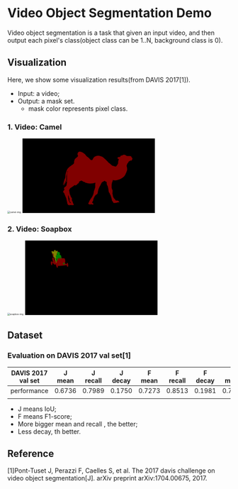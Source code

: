 # Video Object Segmentation Demo

Video object segmentation is a task that given an input video, and then output each pixel's class(object class can be 1..N, background class is 0).

## Visualization

Here, we show some visualization results(from DAVIS 2017[1]).

- Input: a video;
- Output: a mask set.
  - mask color represents pixel class.

### 1. Video: Camel
<img src="imgs/camel-img.gif" alt="camel-img" style="zoom: 35%;" />
<img src="imgs/camel-anno.gif" alt="camel-anno" style="zoom: 35%;" />

### 2. Video: Soapbox
<img src="imgs/soapbox-img.gif" alt="soapbox-img" style="zoom: 35%;" />
<img src="imgs/soapbox-anno.gif" alt="soapbox-anno" style="zoom: 35%;" />

## Dataset

### Evaluation on DAVIS 2017 val set[1]

| DAVIS 2017 val set | J mean | J recall | J decay | F mean | F recall | F decay | G mean |
| ------------------ | ------ | -------- | ------- | ------ | -------- | ------- | ------ |
| performance        | 0.6736 | 0.7989   | 0.1750  | 0.7273 | 0.8513   | 0.1981  | 0.7004 |
|                    |        |          |         |        |          |         |        |

- J means IoU;
- F means F1-score;
- More bigger mean and recall , the better;
- Less decay, th better.

## Reference

[1]Pont-Tuset J, Perazzi F, Caelles S, et al. The 2017 davis challenge on video object segmentation[J]. arXiv preprint arXiv:1704.00675, 2017.
